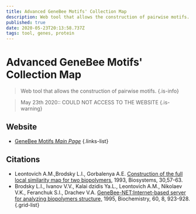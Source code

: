```yaml
---
title: Advanced GeneBee Motifs' Collection Map
description: Web tool that allows the construction of pairwise motifs.
published: true
date: 2020-05-23T20:13:58.737Z
tags: tool, genes, protein
---
```


# Advanced GeneBee Motifs' Collection Map

> Web tool that allows the construction of pairwise motifs.
{.is-info}

> May 23th 2020:: COULD NOT ACCESS TO THE WEBSITE
{.is-warning}


## Website

- [GeneBee Motifs *Main Page*](http://www.genebee.msu.su/services/dhm/advanced.html)
{.links-list}

## Citations

- Leontovich A.M.,Brodsky L.I., Gorbalenya A.E. [Construction of the full local similarity map for two biopolymers,](http://www.genebee.msu.su/services/papers/BIOSYS_30/BIOSYST.htm) 1993, Biosystems, 30,57-63.
- Brodsky L.I., Ivanov V.V., Kalai dzidis Ya.L., Leontovich A.M., Nikolaev V.K., Feranchuk S.I., Drachev V.A. [GeneBee-NET:Internet-based server for analyzing biopolymers structure,](http://www.genebee.msu.su/services/papers/GNB-NET/GNB-NET.htm) 1995, Biochemistry, 60, 8, 923-928.
{.grid-list}